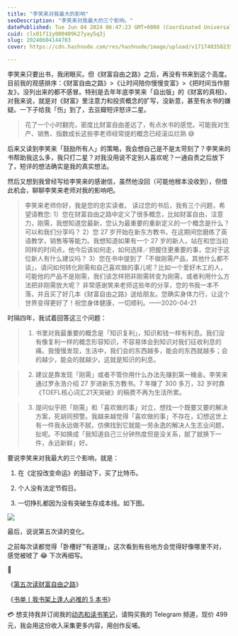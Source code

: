 ```yaml
---
title: "李笑来对我最大的影响"
seoDescription: "李笑来对我最大的三个影响。"
datePublished: Tue Jun 04 2024 06:47:23 GMT+0000 (Coordinated Universal Time)
cuid: clx01f11y000409k27yay5q3j
slug: 20240604144703
cover: https://cdn.hashnode.com/res/hashnode/image/upload/v1717483582357/a9f6567c-d992-4caa-851d-58e53e55353d.png

---
```


李笑来只要出书，我闭眼买。但《财富自由之路》之后，再没有书来到这个高度。目前我的观感排序：《财富自由之路》&gt;《让时间陪你慢慢变富》&gt;《把时间当作朋友》，没列出来的都不感冒。特别是去年年底李笑来「自出版」的《财富的真相》，对我来说，就是对《财富》里注意力和投资概念的扩写，没新意，甚至有水书的嫌疑。一下子给我「伤」到了，去豆瓣短评怒评二星。

> 花了一个小时翻完，密度比财富自由差远了，有点水书的感觉。可能我对生产、销售、指数成长这些李老师经常提的概念已经滚瓜烂熟 😅

后来又读到李笑来「鼓励所有人」的策略，我会想自己是不是太苛刻了？李笑来的书帮助我这么多，我只打二星？对我没用说不定别人喜欢呢？一通自责之后放下了，短评的想法确实是我的真实想法。

然后又想到我曾经写给李笑来的感谢信，虽然他没回（可能他根本没收到），但借此机会，聊聊李笑来老师对我的影响吧。

> 李笑来老师你好，我是您的忠实读者。 读过您的书后，我有三个问题，希望请教您: 1）您在财富自由之路中定义了很多概念，比如财富自由，注意力，刚需，我想知道您最新，您认为最重要的重新定义的一个概念是什么？可以和我们分享吗？ 2）您 27 岁开始在新东方教书，在这期间您磨练了英语教学，销售等等能力。我想知道如果有一个 27 岁的新人，站在和您当初同样的时间点，他今后该如何走，如何选择／把握住更重要的事，您对于这位新人有什么建议吗？ 3）您在书中提到了「不做刚需产品，其他什么都不谈」，请问如何转化刚需和自己喜欢做的事儿呢？比如一个爱好木工的人，可能他的产品不是刚需，我们该怎样把非刚需转变为刚需，或者利用什么方法把非刚需放大呢？ 非常感谢笑来老师这些年的分享，您的书我一本不落，并且买了好几本《财富自由之路》送给朋友。您确实身体力行，让这个世界变得更好了！祝您身体健康，一切顺利。——2020-04-21

时隔四年，我试着回答这三个问题：

> 1. 书里对我最重要的概念是「知识复利」，知识和钱一样有利息。我们没有像复利一样的概念形容知识，不容易体会到知识对我们征收利息的痛。我慢慢发现，生活中，我们会的东西越多，能会的东西就越多；会的越少，能会的就越少，这就是知识的利息。
>     

> 2. 建议是靠发现「刚需」或者不管你用什么办法先赚到第一桶金。李笑来通过罗永浩介绍 27 岁进新东方教书。7 年赚了 300 多万，32 岁时靠《TOEFL核心词汇21天突破》的稿费不再为生活所累。
>     

> 3. 提问似乎把「刚需」和「喜欢做的事」对立，想找一个既要又要的解决方案，死胡同预警。我越来越觉得「喜欢做的事」不存在，幻想这世上有一件我永远做不腻，仿佛找到它就能一劳永逸的解决人生志业问题，扯呢。不如换成「我知道自己三分钟热度但是没关系，腻了就换下一件，永远新鲜」好。
>     

要说李笑来对我最大的三个影响，就是：

1. 在《定投改变命运》的鼓动下，买了比特币。
    
2. 个人没有法定节假日。
    
3. 一切挣扎都因为没有突破生存成本线。如下图。
    

![](url)

最后，说说第五次读的变化。

之前每次读都觉得「卧槽好™有道理」，这次看到有些地方会觉得好像哪里不对，感觉被唬了 😂 下次再细写。

🔗

《[第五次读财富自由之路](https://mp.weixin.qq.com/s?__biz=MzI3MzU5MDA1OQ==&mid=2247488475&idx=1&sn=30773a4ea211b67f45f1dfd954fd2601&chksm=eb21a19fdc562889ed90ff614f25cf722ce45f31019176676d8571d2e21d71fee2b75f713b07&token=2921893&lang=zh_CN#rd)》

《[书单丨我书架上逢人必推的 5 本书](https://mp.weixin.qq.com/s?__biz=MzI3MzU5MDA1OQ==&mid=2247485492&idx=1&sn=679580b5befd6e7e2094567ec64c0aea&chksm=eb21ba70dc563366a2e904dd0004e4bba6c03b99e72bb26f7449f4c9fddd87cbf5a6711fbcf9&token=2921893&lang=zh_CN#rd)》

💳 想支持我并订阅我的[动态和读书笔记](https://mp.weixin.qq.com/s/A_yK10ktL8Nl7RzsnGwzEg)，请购买我的 Telegram 频道，现价 499 元，我会用这份收入采集更多内容，用创作反哺。